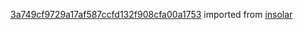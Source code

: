 [3a749cf9729a17af587ccfd132f908cfa00a1753](https://github.com/insolar/insolar/commit/3a749cf9729a17af587ccfd132f908cfa00a1753) imported from [insolar](https://github.com/insolar/insolar)
